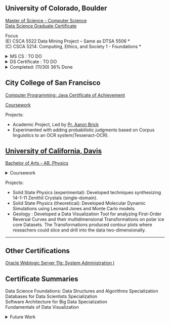 
## University of Colorado, Boulder
[Master of Science - Computer Science](https://www.colorado.edu/cs/academics/online-programs/mscs-coursera) <br/>
[Data Science Graduate Certificate](https://www.colorado.edu/program/data-science/Data%20Science%20MasterTrack%20Certificate#curriculum-211) <br/>

Focus <br/>
(E) CSCA 5522 Data Mining Project – Same as DTSA 5506 * <br/> 
(C) CSCA 5214: Computing, Ethics, and Society 1 - Foundations * <br/>

<details>
  <summary> MS CS : TO DO</summary>
(C) CSCA 5224 Ethical Issues in AI and Professional Ethics <br/>
(C) CSCA 5234 Ethical Issues in Computing Applications <br/>
---<br/>
(C) CSCA 5424 Approximation Algorithms and Linear Programming <br/>
(C) CSCA 5454 Advanced Data Structures, RSA and Quantum Algorithms <br/>
---<br/>
(C) CSCA 5622 Introduction to Machine Learning - Supervised Learning - DTSA 5509 * <br/>
(C) CSCA 5632 Unsupervised Algorithms in Machine Learning <br/>
(C) CSCA 5642 Introduction to Deep Learning <br/>
---<br/>
(C) CSCA 5063 Network Systems Foundation  <br/>
(C) CSCA 5073 Network Principles in Practice: Linux Networking  <br/>
(C) CSCA 5083 Network Principles in Practice: Cloud Networking <br/>
---<br/>
(E) Big Data Challenges and NoSQL Solutions 1 <br/>
(E) Big Data Challenges and NoSQL Solutions 2 <br/>
(E) Big Data Challenges and NoSQL Solutions 3 <br/>
---<br/>
(E) CSCA 5312: Basic Robotic Behaviors and Odometry <br/>
(E) CSCA 5332: Robotic Mapping and Trajectory Generation <br/>
(E) CSCA 5342: Robotic Path Planning and Task Execution  <br/>
</details>
<details>
  <summary> DS Certificate : TO DO</summary>
(A) (E) DTSA 5001 Probability Theory: Foundation for Data Science * <br/>
(A) (E) DTSA 5002 Statistical Inference for Estimation in Data Science  <br/>
(A) (E) DTSA 5003 Statistical Inference and Hypothesis Testing in Data Science <br/>
---<br/>
(A) (E) DTSA 5011 Modern Regression Analysis in R <br/>
(A) (E) DTSA 5012 ANOVA and Experimental Design <br/>
(A) (E) DTSA 5013 Generalized Linear Models and Nonparametric Regression  <br/>
</details>

<details>
  <summary>Completed: (11/30) 36% Done</summary>
(E) DTSA 5734 The Structured Query Language (SQL)<br/>
(E) DTSA 5735 Advanced Topics and Future Trends in Database Technologies<br/>
(E) DTSA 5733 Relational Database Design<br/>
(E) DTSA 5301 Data Science as a Field<br/>
(E) DTSA 5798 Supervised Text Classification for Marketing Analytics<br/>
(C) DTSA 5507 Software Architecture Fundamentals for Big Data <br/>
(C) DTSA 5503 Dynamic Programming and Greedy Algorithms <br/>
(C) CSCA 5018 Software Architecture Patterns for Big Data - DTSA 5508 <br/>
(E) CSCA 5502 Data Mining Pipeline – Same as DTSA 5504<br/> 
(C) CSCA 5028 Applications of Software Architecture for Big Data <br/>
(E) CSCA 5512 Data Mining Methods – Same as DTSA 5505 * <br/> 
</details>
  
## City College of San Francisco
[Computer Programming: Java Certificate of Achievement](/images/cert_two.png)

[Coursework](https://ccsf.curricunet.com/Report/Program/GetReport/893?reportId=29)

Projects:
- Academic Project, Led by [Pr. Aaron Brick](https://github.com/aaronbrick)<br/>
- Experimented with adding probabilistic judgments based on Corpus linguistics to an OCR system(Tesseract-OCR).

## [University of California, Davis](https://physics.ucdavis.edu/)
[Bachelor of Arts - AB, Physics](/images/cert_one.png)

<details>
  <summary>Coursework</summary>
  - Mathematical Methods for Physics<br/>
  - Advanced Physics Laboratory<br/>
  - Classical Mechanics<br/>
  - Electrodynamics <br/>
  - Statistical Mechanics<br/>
  - Quantum Mechanics<br/>
  - Atomic Physics<br/>
  - Nuclear Physics<br/>
  - Astrophysics<br/>
</details>


Projects: 
- Solid State Physics (experimental): Developed techniques synthesizing 14-1-11 Zenithil Crystals (single-domain).
- Solid State Physics (theoretical):  Developed Molecular Dynamic Simulations using Leonard Jones and Monte Carlo models.
- Geology : Developed a Data Visualization Tool for analyzing First-Order Reversal Curves and their multidimensional Transformations on polar ice core Datasets. The Transformations produced contour plots where reseachers could slice and drill into the data two-dimensionally.

---

## Other Certifications
[Oracle Weblogic Server 11g: System Administration I](https://education.oracle.com/oracle-weblogic-server-12c-administration-i/pexam_1Z0-133)

## Certificate Summaries

Data Science Foundations: Data Structures and Algorithms Specialization<br/>
Databases for Data Scientists Specialization<br/>
Software Architecture for Big Data Specialization<br/>
Fundamentals of Data Visualization <br/>

<details>
  <summary>Future Work</summary>
Data Engineer Learning Path<br/>
https://www.cloudskillsboost.google/journeys/16<br/>

Preparing for Google Cloud Certification: Cloud Data Engineer Professional Certificate<br/>
https://www.coursera.org/professional-certificates/gcp-data-engineering#courses<br/>
Data Engineering, Big Data, and Machine Learning on GCP Specialization<br/>
https://www.coursera.org/specializations/gcp-data-machine-learning#courses<br/>
[Scala & Functional Programming Essentials | Rock the JVM](https://www.udemy.com/course/rock-the-jvm-scala-for-beginners/?ranMID=39197&ranEAID=GjbDpcHcs4w&ranSiteID=GjbDpcHcs4w-wASJySFJgslzQzwT4ZEdHg&LSNPUBID=GjbDpcHcs4w)<br/>
[Microsoft Azure Data Engineering Associate (DP-203) Professional Certificate](https://www.coursera.org/professional-certificates/microsoft-azure-dp-203-data-engineering#courses)

Udemy:
https://www.udemy.com/course/fast-scala/learn/lecture/27123376#overview
https://www.udemy.com/share/102cr43@cmcOHD4Y-k7MsASvOMab1P0suzps_Rwa29Yh9DoIRlfRrIskAFU4HgPhBkSCSDlZ/
</details>



